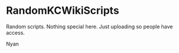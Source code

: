 # RandomKCWikiScripts
Random scripts. Nothing special here. Just uploading so people have access.

Nyan
